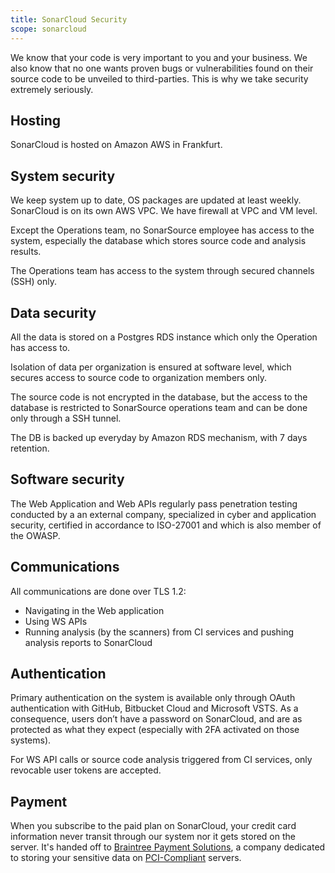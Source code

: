 ```yaml
---
title: SonarCloud Security
scope: sonarcloud
---
```


We know that your code is very important to you and your business. We also know that no one wants proven bugs or vulnerabilities found on their source code to be unveiled to third-parties. This is why we take security extremely seriously.

## Hosting

SonarCloud is hosted on Amazon AWS in Frankfurt. 

## System security

We keep system up to date, OS packages are updated at least weekly. SonarCloud is on its own AWS VPC. We have firewall at VPC and VM level.

Except the Operations team, no SonarSource employee has access to the system, especially the database which stores source code and analysis results.

The Operations team has access to the system through secured channels (SSH) only. 

## Data security

All the data is stored on a Postgres RDS instance which only the Operation has access to.

Isolation of data per organization is ensured at software level, which secures access to source code to organization members only.

The source code is not encrypted in the database, but the access to the database is restricted to SonarSource operations team and can be done only through a SSH tunnel.

The DB is backed up everyday by Amazon RDS mechanism, with 7 days retention.

## Software security

The Web Application and Web APIs regularly pass penetration testing conducted by a an external company, specialized in cyber and application security, certified in accordance to ISO-27001 and which is also member of the OWASP.

## Communications

All communications are done over TLS 1.2:
* Navigating in the Web application
* Using WS APIs
* Running analysis (by the scanners) from CI services and pushing analysis reports to SonarCloud

## Authentication

Primary authentication on the system is available only through OAuth authentication with GitHub, Bitbucket Cloud and Microsoft VSTS. As a consequence, users don’t have a password on SonarCloud, and are as protected as what they expect (especially with 2FA activated on those systems). 
 
For WS API calls or source code analysis triggered from CI services, only revocable user tokens are accepted.

## Payment

When you subscribe to the paid plan on SonarCloud, your credit card information never transit through our system nor it gets stored on the server. It's handed off to [Braintree Payment Solutions](https://www.braintreepayments.com), a company dedicated to storing your sensitive data on [PCI-Compliant](http://en.wikipedia.org/wiki/Payment_Card_Industry_Data_Security_Standard) servers.
